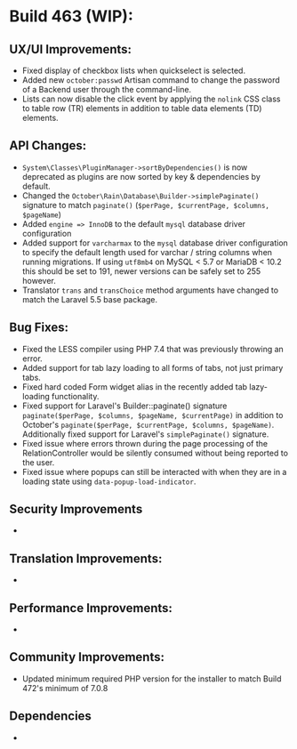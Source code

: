 # Build 463 (WIP):

## UX/UI Improvements:
- Fixed display of checkbox lists when quickselect is selected.
- Added new `october:passwd` Artisan command to change the password of a Backend user through the command-line.
- Lists can now disable the click event by applying the `nolink` CSS class to table row (TR) elements in addition to table data elements (TD) elements.

## API Changes:
- `System\Classes\PluginManager->sortByDependencies()` is now deprecated as plugins are now sorted by key & dependencies by default.
- Changed the `October\Rain\Database\Builder->simplePaginate()` signature to match `paginate()` (`$perPage, $currentPage, $columns, $pageName`)
- Added `engine => InnoDB` to the default `mysql` database driver configuration
- Added support for `varcharmax` to the `mysql` database driver configuration to specify the default length used for varchar / string columns when running migrations. If using `utf8mb4` on MySQL < 5.7 or MariaDB < 10.2 this should be set to 191, newer versions can be safely set to 255 however.
- Translator `trans` and `transChoice` method arguments have changed to match the Laravel 5.5 base package.

## Bug Fixes:
- Fixed the LESS compiler using PHP 7.4 that was previously throwing an error.
- Added support for tab lazy loading to all forms of tabs, not just primary tabs.
- Fixed hard coded Form widget alias in the recently added tab lazy-loading functionality.
- Fixed support for Laravel's Builder::paginate() signature `paginate($perPage, $columns, $pageName, $currentPage)` in addition to October's `paginate($perPage, $currentPage, $columns, $pageName)`. Additionally fixed support for Laravel's `simplePaginate()` signature.
- Fixed issue where errors thrown during the page processing of the RelationController would be silently consumed without being reported to the user.
- Fixed issue where popups can still be interacted with when they are in a loading state using `data-popup-load-indicator`.

## Security Improvements
-

## Translation Improvements:
-

## Performance Improvements:
-

## Community Improvements:
- Updated minimum required PHP version for the installer to match Build 472's minimum of 7.0.8

## Dependencies
-
